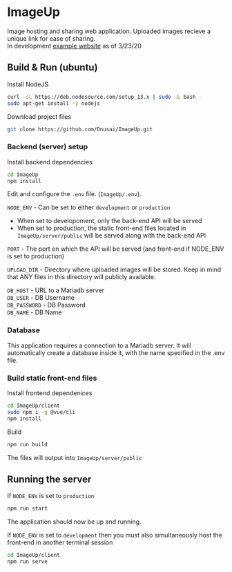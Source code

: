 
# ImageUp
Image hosting and sharing web application. Uploaded images recieve a unique link for ease of sharing.  
In development [example website](http://ec2-34-205-141-243.compute-1.amazonaws.com) as of 3/23/20

## Build & Run (ubuntu)
Install NodeJS
```bash
curl -sL https://deb.nodesource.com/setup_13.x | sudo -E bash -
sudo apt-get install -y nodejs
```

Download project files
```bash
git clone https://github.com/Onusai/ImageUp.git
```

### Backend (server) setup
Install backend dependencies
```bash
cd ImageUp
npm install
```
Edit and configure the `.env` file. (`ImageUp/.env`).  

`NODE_ENV` - Can be set to either `development` or `production`  
- When set to developoment, only the back-end API will be served  
- When set to production, the static front-end files located in `ImageUp/server/public`  will be served along with the back-end API  

`PORT` - The port on which the API will be served (and front-end if NODE_ENV is set to production)  

`UPLOAD_DIR` - Directory where uploaded images will be stored. Keep in mind that ANY files in this directory will publicly available.  

`DB_HOST` - URL to a Mariadb server  
`DB_USER` - DB Username  
`DB_PASSWORD` - DB Password  
`DB_NAME` - DB Name  

### Database
This application requires a connection to a Mariadb server.
It will automatically create a database inside it, with the name specified in the .env file.

### Build static front-end files
Install frontend dependenices
```bash
cd ImageUp/client
sudo npm i -g @vue/cli
npm install
```
Build
```bash
npm run build
```
The files will output into `ImageUp/server/public`


## Running the server
If `NODE_ENV` is set to `production`
```bash
npm run start
```
The application should now be up and running.


If `NODE_ENV` is set to `development` then you must also simultaneously host the front-end in another terminal session
```bash
cd ImageUp/client
npm run serve
```
